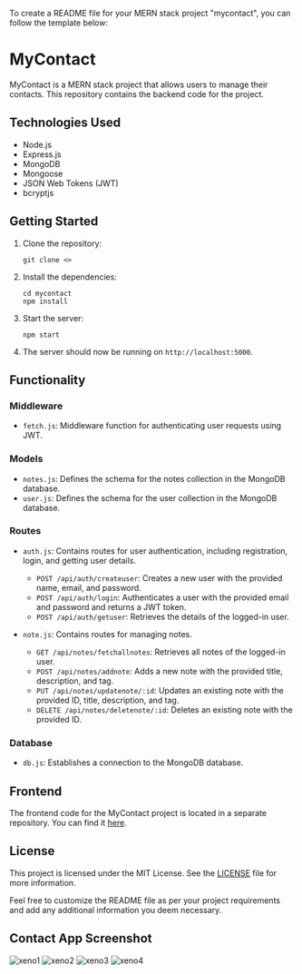 To create a README file for your MERN stack project "mycontact", you can follow the template below:

# MyContact

MyContact is a MERN stack project that allows users to manage their contacts. This repository contains the backend code for the project.

## Technologies Used

- Node.js
- Express.js
- MongoDB
- Mongoose
- JSON Web Tokens (JWT)
- bcryptjs

## Getting Started

1. Clone the repository:

   ```
   git clone <>
   ```

2. Install the dependencies:

   ```
   cd mycontact
   npm install
   ```

3. Start the server:

   ```
   npm start
   ```

4. The server should now be running on `http://localhost:5000`.

## Functionality

### Middleware

- `fetch.js`: Middleware function for authenticating user requests using JWT.

### Models

- `notes.js`: Defines the schema for the notes collection in the MongoDB database.
- `user.js`: Defines the schema for the user collection in the MongoDB database.

### Routes

- `auth.js`: Contains routes for user authentication, including registration, login, and getting user details.
  - `POST /api/auth/createuser`: Creates a new user with the provided name, email, and password.
  - `POST /api/auth/login`: Authenticates a user with the provided email and password and returns a JWT token.
  - `POST /api/auth/getuser`: Retrieves the details of the logged-in user.

- `note.js`: Contains routes for managing notes.
  - `GET /api/notes/fetchallnotes`: Retrieves all notes of the logged-in user.
  - `POST /api/notes/addnote`: Adds a new note with the provided title, description, and tag.
  - `PUT /api/notes/updatenote/:id`: Updates an existing note with the provided ID, title, description, and tag.
  - `DELETE /api/notes/deletenote/:id`: Deletes an existing note with the provided ID.

### Database

- `db.js`: Establishes a connection to the MongoDB database.

## Frontend

The frontend code for the MyContact project is located in a separate repository. You can find it [here](<frontend_repository_url>).

## License

This project is licensed under the MIT License. See the [LICENSE](LICENSE) file for more information.

Feel free to customize the README file as per your project requirements and add any additional information you deem necessary.

## Contact App Screenshot
![xeno1](https://github.com/sandeep7239/contact-app-full-stack/assets/88778019/a67bcb97-652f-4e62-96ad-36d9a98a9074)
![xeno2](https://github.com/sandeep7239/contact-app-full-stack/assets/88778019/91c52131-8187-4652-bcbf-3466df2be92d)
![xeno3](https://github.com/sandeep7239/contact-app-full-stack/assets/88778019/a70a98dd-e6cb-48f9-8317-de05037f7f67)
![xeno4](https://github.com/sandeep7239/contact-app-full-stack/assets/88778019/da2eb182-550a-428e-be6a-09a2a5132241)


